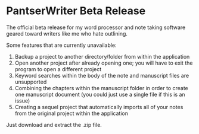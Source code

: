 # PantserWriter Beta Release
The official beta release for my word processor and note taking software geared toward writers like me who hate outlining.

Some features that are currently unavailable:
  1. Backup a project to another directory/folder from within the application
  2. Open another project after already opening one; you will have to exit the program to open a different project
  3. Keyword searches within the body of the note and manuscript files are unsupported
  4. Combining the chapters within the manuscript folder in order to create one manuscript document (you could just use a single file if this is an issue)
  5. Creating a sequel project that automatically imports all of your notes from the original project within the application

Just download and extract the .zip file.
